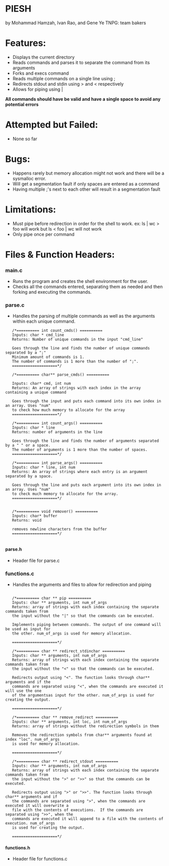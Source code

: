 # PIESH
by Mohammad Hamzah, Ivan Rao, and Gene Ye 
TNPG: team bakers

# Features:
* Displays the current directory 
* Reads commands and parses it to separate the command from its arguments
* Forks and execs command
* Reads multiple commands on a single line using ;
* Redirects stdout and stdin using > and < respectively
* Allows for piping using |

**All commands should have be valid and have a single space to avoid any potential errors**

# Attempted but Failed:
* None so far

# Bugs:
* Happens rarely but memory allocation might not work and there will be a sysmalloc error.
* Will get a segmentation fault if only spaces are entered as a command
* Having multiple ;'s next to each other will result in a segmentation fault

# Limitations:
* Must pipe before redirection in order for the shell to work.
       ex: ls | wc > foo will work but
           ls < foo | wc will not work     
* Only pipe once per command

# Files & Function Headers:

### main.c
 * Runs the program and creates the shell environment for the user. 
 * Checks all the commands entered, separating them as needed and then forking and executing the commands.

### parse.c
 * Handles the parsing of multiple commands as well as the arguments within each unique command.
 
 ```
    /*========== int count_cmds() ==========
    Inputs: char * cmd_line
    Returns: Number of unique commands in the input "cmd_line"
    
    Goes through the line and finds the number of unique commands separated by a ";"
    Minimum amount of commands is 1.
    The number of commands is 1 more than the number of ";".
    ====================*/
    
    /*========== char** parse_cmds() ==========
    
    Inputs: char* cmd, int num
    Returns: An array of strings with each index in the array containing a unique command
    
    Goes through the input and puts each command into its own index in an array. Uses "num"
    to check how much memory to allocate for the array
    ====================*/
    
    /*========== int count_args() ==========
    Inputs: char * line
    Returns: number of arguments in the line
    
    Goes through the line and finds the number of arguments separated by a " " or a space.
    The number of arguments is 1 more than the number of spaces.
    ====================*/
    
    /*========== int parse_args() ==========
    Inputs: char * line, int num
    Returns: An array of strings where each entry is an argument separated by a space.
    
    Goes through the line and puts each argument into its own index in an array. Uses "num"
    to check much memory to allocate for the array.
    ====================*/
    
    
    /*========== void remover() ==========
    Inputs: char* buffer
    Returns: void
    
    removes newline characters from the buffer
    ====================*/
    
```    
 
#### parse.h
 * Header file for parse.c
 
### functions.c
 * Handles the arguments and files to allow for redirection and piping 
 
 ```
 
    /*========== char ** pip ==========
    Inputs: char ** arguments, int num_of_args
    Returns: array of strings with each index containing the separate commands taken from
    the input without the "|" so that the commands can be executed.
    
    Implements piping between commands. The output of one command will be used as input for
    the other. num_of_args is used for memory allocation.
    
    ====================*/
    
    /*========== char ** redirect_stdinchar ==========
    Inputs: char ** arguments, int num_of_args
    Returns: array of strings with each index containing the separate commands taken from 
    the input without the "<" so that the commands can be executed.
    
    Redirects output using "<". The function looks through char** arguments and if the 
    commands are separated using "<", when the commands are executed it will use the one
    of the argumentsas input for the other. num_of_args is used for creating the output. 

    ====================*/
    
    /*========== char ** remove_redirect ==========
    Inputs: char ** arguments, int loc, int num_of_args
    Returns: array of strings without the redirection symbols in them
    
    Removes the redirection symbols from char** arguments found at index "loc". num_of_args 
    is used for memory allocation.
    
    ====================*/
    
    /*========== char ** redirect_stdout ==========
    Inputs: char ** arguments, int num_of_args
    Returns: array of strings with each index containing the separate commands taken from
    the input without the ">" or ">>" so that the commands can be executed.
    
    Redirects output using ">" or ">>". The function looks through char** arguments and if 
    the commands are separated using ">", when the commands are executed it will overwrite a 
    file with the contents of executions.  If the commands are separated using ">>", when the
    commands are executed it will append to a file with the contents of execution. num_of_args
    is used for creating the output. 
    
    ====================*/
```
#### functions.h
* Header file for functions.c

